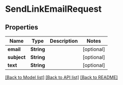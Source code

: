 # SendLinkEmailRequest

## Properties

Name | Type | Description | Notes
------------ | ------------- | ------------- | -------------
**email** | **String** |  | [optional] 
**subject** | **String** |  | [optional] 
**text** | **String** |  | [optional] 

[[Back to Model list]](../#documentation-for-models) [[Back to API list]](../#documentation-for-api-endpoints) [[Back to README]](../)


